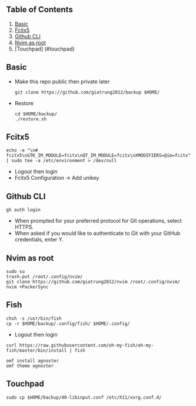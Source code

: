 ## Table of Contents
1. [Basic](#basic)
2. [Fcitx5](#fcitx5)
3. [Github CLI](#github-cli)
4. [Nvim as root](#nvim-as-root)
5. [Touchpad] (#touchpad)

## Basic
- Make this repo public then private later
    ```shell
    git clone https://github.com/giatrung2012/backup $HOME/
    ```
- Restore
    ```shell
    cd $HOME/backup/
    ./restore.sh
    ```

## Fcitx5
```shell
echo -e "\n# fcitx5\nGTK_IM_MODULE=fcitx\nQT_IM_MODULE=fcitx\nXMODIFIERS=@im=fcitx" | sudo tee -a /etc/environment > /dev/null
```
- Logout then login
- Fcitx5 Configuration -> Add unikey

## Github CLI
```shell
gh auth login
```
- When prompted for your preferred protocol for Git operations, select HTTPS.
- When asked if you would like to authenticate to Git with your GitHub credentials, enter Y. 

## Nvim as root
```shell
sudo su
trash-put /root/.config/nvim/
git clone https://github.com/giatrung2012/nvim /root/.config/nvim/
nvim +PackerSync
```

## Fish
```shell
chsh -s /usr/bin/fish
cp -r $HOME/backup/.config/fish/ $HOME/.config/
```
- Logout then login
```shell
curl https://raw.githubusercontent.com/oh-my-fish/oh-my-fish/master/bin/install | fish
```
```shell
omf install agnoster
omf theme agnoster
```

## Touchpad
```shell
sudo cp $HOME/backup/40-libinput.conf /etc/X11/xorg.conf.d/
```
